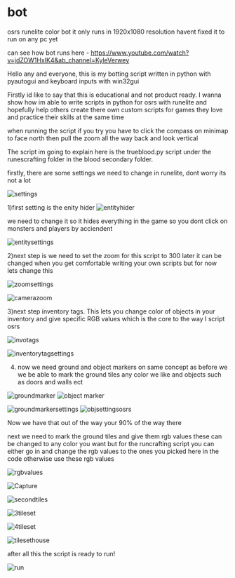 # bot
osrs runelite color bot
it only runs in 1920x1080 resolution havent fixed it to run on any pc yet

can see how bot runs here - https://www.youtube.com/watch?v=jdZOW1HxIK4&ab_channel=KyleVerwey 

Hello any and everyone,
this is my botting script written in python with pyautogui and keyboard inputs with win32gui

Firstly id like to say that this is educational and not product ready. I wanna show how im able to write scripts in python for osrs with runelite
and hopefully help others create there own custom scripts for games they love and practice their skills at the same time

when running the script if you try you have to click the compass on minimap to face north then pull the zoom all the way back and look vertical


The script im going to explain here is the trueblood.py script under the runescrafting folder in the blood secondary folder.

firstly, there are some settings we need to change in runelite, dont worry its not a lot

![settings](https://github.com/starzzots/bot/assets/108106818/2dc30d69-eaba-4f02-9871-2760bc89509c)

1)first setting is the enity hider 
![entityhider](https://github.com/starzzots/bot/assets/108106818/3f7342f8-26cb-428b-a203-c42909c15e8e)


we need to change it so it hides everything in the game so you dont click on monsters and players by acciendent

![entitysettings](https://github.com/starzzots/bot/assets/108106818/4248f490-4382-4148-b077-548d11cdae8b)

2)next step is we need to set the zoom for this script to 300 later it can be changed when you get comfortable writing your own scripts but for now lets change this

![zoomsettings](https://github.com/starzzots/bot/assets/108106818/d011ff6f-cb5b-40fc-91fc-365143331a07)

![camerazoom](https://github.com/starzzots/bot/assets/108106818/8d1a8798-64b5-42c9-b218-cca28eea6e26)

3)next step inventory tags. This lets you change color of objects in your inventory and give specific RGB values which is the core to the way I script osrs

![invotags](https://github.com/starzzots/bot/assets/108106818/61687a53-1f50-463b-a25c-c70768912359)

![inventorytagsettings](https://github.com/starzzots/bot/assets/108106818/a7308a36-5225-4311-854e-278df37c7d34)

4) now we need ground and object markers on same concept as before we we be able to mark the ground tiles any color we like and objects such as doors and walls ect

![groundmarker](https://github.com/starzzots/bot/assets/108106818/76fcb190-93e5-4771-973f-a49e2b2ea830)
  ![object marker](https://github.com/starzzots/bot/assets/108106818/8d8adf02-44dc-44fe-986e-27fa7bf8294f)
  


![groundmarkersettings](https://github.com/starzzots/bot/assets/108106818/fee3900a-f0d2-4322-b9f9-f301f39e874e)
  ![objsettingsosrs](https://github.com/starzzots/bot/assets/108106818/0537512a-ba4a-4d83-a1e6-39f66b52edd8)

Now we have that out of the way your 90% of the way there

next we need to mark the ground tiles and give them rgb values these can be changed to any color you want but for the runcrafting script you can either go in and change the rgb values to the ones you picked here in the code otherwise use these rgb values

![rgbvalues](https://github.com/starzzots/bot/assets/108106818/d9d38cdb-421c-4b40-a96a-7bf0f1ebaf12)


![Capture](https://github.com/starzzots/bot/assets/108106818/04acfd87-534f-4d45-8197-257113bd95b3)

![secondtiles](https://github.com/starzzots/bot/assets/108106818/dd0973bd-a2db-466d-a470-55ed67147f85)

![3tileset](https://github.com/starzzots/bot/assets/108106818/d0f3a400-83a1-4cf7-bf8c-dc337f6db114)

![4tileset](https://github.com/starzzots/bot/assets/108106818/a1185d45-d1e5-40a9-bf4e-f3acd95f3da0)

![tilesethouse](https://github.com/starzzots/bot/assets/108106818/d91fa168-b0a1-469b-80cf-eee04292dc4c)

after all this the script is ready to run!

![run](https://github.com/starzzots/bot/assets/108106818/0b097078-08e5-4aa8-9841-240d16047e52)




